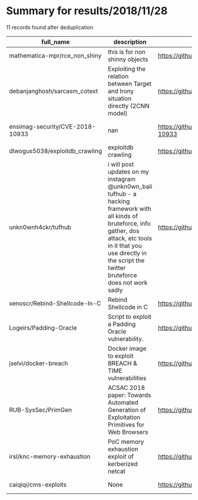 
# Summary for results/2018/11/28
    
11 records found after deduplication

| full_name | description | html_url | matched_list | matched_count | pushed_at | size | stargazers_count | language | forks_count | vul_ids |
|---------------------------------|--------------------------------------------------------------------------------------------------------------------------------------------------------------------------------------------------------------------------------------------------------|----------------------------------------------------|----------------|-----------------|---------------------------|--------|--------------------|------------|---------------|--------------------|
| mathematica-mpr/rce_non_shiny | this is for non shinny objects | https://github.com/mathematica-mpr/rce_non_shiny | ['rce'] | 1 | 2018-11-28 20:13:57+00:00 | 46517 | 0 | HTML | 1 | [] |
| debanjanghosh/sarcasm_cotext | Exploiting the relation between Target and Irony situation directly (2CNN model) | https://github.com/debanjanghosh/sarcasm_cotext | ['exploit'] | 1 | 2018-11-28 13:45:29+00:00 | 20 | 0 | Python | 0 | [] |
| ensimag-security/CVE-2018-10933 | nan | https://github.com/ensimag-security/CVE-2018-10933 | ['cve-2'] | 1 | 2018-11-28 14:14:20+00:00 | 894 | 0 | TeX | 0 | ['CVE-2018-10933'] |
| dlwogus5038/exploitdb_crawling | exploitdb crawling | https://github.com/dlwogus5038/exploitdb_crawling | ['exploit'] | 1 | 2018-11-28 05:31:08+00:00 | 2918 | 0 | Python | 0 | [] |
| unkn0wnh4ckr/tufhub | i will post updates on my instagram @unkn0wn_bali tufhub - a hacking framework with all kinds of bruteforce, info gather, dos attack, etc tools in it that you use directly in the script the twitter bruteforce does not work sadly | https://github.com/unkn0wnh4ckr/tufhub | ['exploit'] | 1 | 2018-11-28 05:53:02+00:00 | 694 | 2 | Python | 4 | [] |
| xenoscr/Rebind-Shellcode-In-C | Rebind Shellcode in C | https://github.com/xenoscr/Rebind-Shellcode-In-C | ['shellcode'] | 1 | 2018-11-28 04:01:09+00:00 | 43 | 1 | PowerShell | 0 | [] |
| Logeirs/Padding-Oracle | Script to exploit a Padding Oracle vulnerability. | https://github.com/Logeirs/Padding-Oracle | ['exploit'] | 1 | 2018-11-28 02:03:30+00:00 | 6 | 0 | Python | 0 | [] |
| jselvi/docker-breach | Docker image to exploit BREACH & TIME vulnerabilities | https://github.com/jselvi/docker-breach | ['exploit'] | 1 | 2018-11-28 08:30:04+00:00 | 18 | 2 | Dockerfile | 1 | [] |
| RUB-SysSec/PrimGen | ACSAC 2018 paper: Towards Automated Generation of Exploitation Primitives for Web Browsers | https://github.com/RUB-SysSec/PrimGen | ['exploit'] | 1 | 2018-11-28 19:16:22+00:00 | 8883 | 9 | HTML | 3 | [] |
| irsl/knc-memory-exhaustion | PoC memory exhaustion exploit of kerberized netcat | https://github.com/irsl/knc-memory-exhaustion | ['exploit'] | 1 | 2018-11-28 07:20:22+00:00 | 6 | 0 | Perl | 0 | [] |
| caiqiqi/cms-exploits | None | https://github.com/caiqiqi/cms-exploits | ['exploit'] | 1 | 2018-11-28 10:40:11+00:00 | 2 | 1 | Python | 0 | [] |
